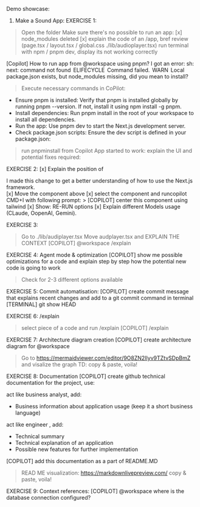 Demo showcase:

1. Make a Sound App:
EXERCISE 1:
> Open the folder
> Make sure there's no possible to run an app:
[x] node_modules deleted
[x] explain the code of an /app, bref review (page.tsx / layout.tsx / global.css ./lib/audioplayer.tsx)
> run terminal with npm / pnpm dev, display its not working correctly

[Copilot] How to run app from @workspace using pnpm? I got an error: sh: next: command not found  ELIFECYCLE  Command failed.  WARN  Local package.json exists, but node_modules missing, did you mean to install?
> Execute necessary commands in CoPilot:
- Ensure pnpm is installed: Verify that pnpm is installed globally by running pnpm --version. If not, install it using npm install -g pnpm.
- Install dependencies: Run pnpm install in the root of your workspace to install all dependencies.
- Run the app: Use pnpm dev to start the Next.js development server.
- Check package.json scripts: Ensure the dev script is defined in your package.json:

> run pnpminstall from Copilot
> App started to work: explain the UI and potential fixes required:

EXERCISE 2:
[x] Explain the position of  
<div className="flex gap-4 items-center flex-col sm:flex-row">
    I made this change to get a better understanding of how to use the Next.js framework.
    <AudioPlayer />
</div> 
[x] Move the <AudioPlayer /> component above
[x] select the component and runcopilot CMD+I with following prompt:
> [COPILOT] center this component using tailwind
[x] Show: RE-RUN options
[x] Explain different Models usage (CLaude, OopenAI, Gemini).
<div className="flex justify-center w-full">
    <AudioPlayer />
</div>

EXERCISE 3:
> Go to ./lib/audiplayer.tsx
> Move audplayer.tsx and EXPLAIN THE CONTEXT
[COPILOT] @workspace /explain

EXERCISE 4: Agent mode & optimization
[COPILOT] show me possible optimizations for a code and explain step by step how the potential new code is going to work
> Check for 2-3 different options available

EXERCISE 5: Commit automatisation:
[COPILOT] create commit message that explains recent changes and add to a git commit command in terminal
[TERMINAL] git show HEAD

EXERCISE 6: /explain
> select piece of a code and run /explain
[COPILOT] /explain

EXERCISE 7: Architecture diagram creation
[COPILOT] create architecture diagram for @workspace
> Go to https://mermaidviewer.com/editor/9O8ZN2Ilyv9TZtvSDpBmZ and visalize the graph TD:
> copy & paste, voila!

EXERCISE 8: Documentation
[COPILOT] create github technical documentation for the project, use:

act like business analyst, add:
- Business information about application usage (keep it a short business language)

act like engineer , add:
- Technical summary
- Technical explanation of an application
- Possible new features for further implementation

[COPILOT] add this documentation as a part of README.MD
> READ ME visualization: https://markdownlivepreview.com/
> copy & paste, voila!

EXERCISE 9: Context references:
[COPILOT] @workspace where is the database connection configured?